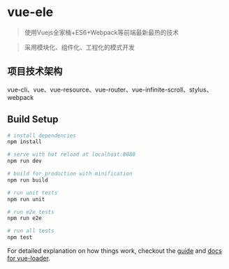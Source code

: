 # vue-ele

> 使用Vuejs全家桶+ES6+Webpack等前端最新最热的技术

> 采用模块化、组件化、工程化的模式开发


## 项目技术架构
vue-cli、vue、vue-resource、vue-router、vue-infinite-scroll、stylus、webpack


## Build Setup

``` bash
# install dependencies
npm install

# serve with hot reload at localhost:8080
npm run dev

# build for production with minification
npm run build

# run unit tests
npm run unit

# run e2e tests
npm run e2e

# run all tests
npm test
```

For detailed explanation on how things work, checkout the [guide](http://vuejs-templates.github.io/webpack/) and [docs for vue-loader](http://vuejs.github.io/vue-loader).
